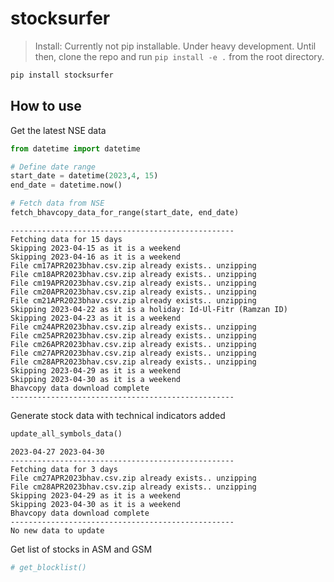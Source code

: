 stocksurfer
================

<!-- WARNING: THIS FILE WAS AUTOGENERATED! DO NOT EDIT! -->

> Install: Currently not pip installable. Under heavy development. Until
> then, clone the repo and run `pip install -e .` from the root
> directory.

``` sh
pip install stocksurfer
```

## How to use

Get the latest NSE data

``` python
from datetime import datetime

# Define date range
start_date = datetime(2023,4, 15)
end_date = datetime.now()

# Fetch data from NSE
fetch_bhavcopy_data_for_range(start_date, end_date)
```

    --------------------------------------------------
    Fetching data for 15 days
    Skipping 2023-04-15 as it is a weekend
    Skipping 2023-04-16 as it is a weekend
    File cm17APR2023bhav.csv.zip already exists.. unzipping
    File cm18APR2023bhav.csv.zip already exists.. unzipping
    File cm19APR2023bhav.csv.zip already exists.. unzipping
    File cm20APR2023bhav.csv.zip already exists.. unzipping
    File cm21APR2023bhav.csv.zip already exists.. unzipping
    Skipping 2023-04-22 as it is a holiday: Id-Ul-Fitr (Ramzan ID)
    Skipping 2023-04-23 as it is a weekend
    File cm24APR2023bhav.csv.zip already exists.. unzipping
    File cm25APR2023bhav.csv.zip already exists.. unzipping
    File cm26APR2023bhav.csv.zip already exists.. unzipping
    File cm27APR2023bhav.csv.zip already exists.. unzipping
    File cm28APR2023bhav.csv.zip already exists.. unzipping
    Skipping 2023-04-29 as it is a weekend
    Skipping 2023-04-30 as it is a weekend
    Bhavcopy data download complete
    --------------------------------------------------

Generate stock data with technical indicators added

``` python
update_all_symbols_data()
```

    2023-04-27 2023-04-30
    --------------------------------------------------
    Fetching data for 3 days
    File cm27APR2023bhav.csv.zip already exists.. unzipping
    File cm28APR2023bhav.csv.zip already exists.. unzipping
    Skipping 2023-04-29 as it is a weekend
    Skipping 2023-04-30 as it is a weekend
    Bhavcopy data download complete
    --------------------------------------------------
    No new data to update

Get list of stocks in ASM and GSM

``` python
# get_blocklist()
```
